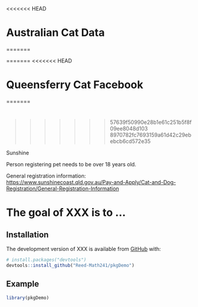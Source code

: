 
<!-- README.md is generated from README.Rmd. Please edit that file -->

<!-- You'll still need to render `README.Rmd` regularly, to keep `README.md` up-to-date. `devtools::build_readme()` is handy for this.  -->

<<<<<<< HEAD
# Australian Cat Data
=======

=======
<<<<<<< HEAD
# Queensferry Cat Facebook
=======
# 
>>>>>>> 57639f50990e28b1e61c251b5f8f09ee8048d103
>>>>>>> 8970782fc7693159a61d42c29ebebcb6cd572e35

Sunshine 

Person registering pet needs to be over 18 years old.

General registration information: 
https://www.sunshinecoast.qld.gov.au/Pay-and-Apply/Cat-and-Dog-Registration/General-Registration-Information

<!-- badges: start -->

<!-- badges: end -->


The goal of XXX is to ...
=======


## Installation

The development version of XXX is available from
[GitHub](https://github.com/) with:

``` r
# install.packages("devtools")
devtools::install_github("Reed-Math241/pkgDemo")
```

## Example

``` r
library(pkgDemo)
```
